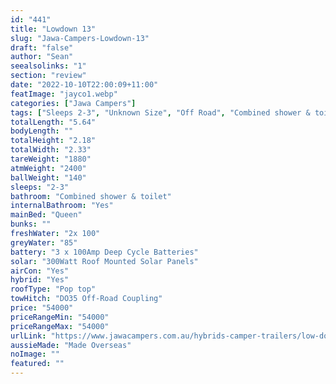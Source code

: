 ```yaml
---
id: "441"
title: "Lowdown 13"
slug: "Jawa-Campers-Lowdown-13"
draft: "false"
author: "Sean"
seealsolinks: "1"
section: "review"
date: "2022-10-10T22:00:09+11:00"
featImage: "jayco1.webp"
categories: ["Jawa Campers"]
tags: ["Sleeps 2-3", "Unknown Size", "Off Road", "Combined shower & toilet", "Pop top", "50 - 60k"]
totalLength: "5.64"
bodyLength: ""
totalHeight: "2.18"
totalWidth: "2.33"
tareWeight: "1880"
atmWeight: "2400"
ballWeight: "140"
sleeps: "2-3"
bathroom: "Combined shower & toilet"
internalBathroom: "Yes"
mainBed: "Queen"
bunks: ""
freshWater: "2x 100"
greyWater: "85"
battery: "3 x 100Amp Deep Cycle Batteries"
solar: "300Watt Roof Mounted Solar Panels"
airCon: "Yes"
hybrid: "Yes"
roofType: "Pop top"
towHitch: "DO35 Off-Road Coupling"
price: "54000"
priceRangeMin: "54000"
priceRangeMax: "54000"
urlLink: "https://www.jawacampers.com.au/hybrids-camper-trailers/low-down-13/"
aussieMade: "Made Overseas"
noImage: ""
featured: ""
---
```

